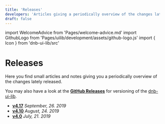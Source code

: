 ```yaml
---
title: 'Releases'
developers: 'Articles giving a periodically overview of the changes lately released.'
draft: false
---
```


import WelcomeAdvice from 'Pages/welcome-advice.md'
import GithubLogo from 'Pages/uilib/development/assets/github-logo.js'
import { Icon } from 'dnb-ui-lib/src'

# Releases

Here you find small articles and notes giving you a periodically overview of the changes lately released.

You may also have a look at the [<Icon icon={GithubLogo} size="default" /> **GitHub Releases**](https://github.com/dnbexperience/eufemia/releases) for versioning of the [dnb-ui-lib](/uilib/).

- [**v4.17**](/uilib/about-the-lib/releases/v4.17-info) _September, 26. 2019_
- [**v4.10**](/uilib/about-the-lib/releases/v4.10-info) _August, 24. 2019_
- [**v4.0**](/uilib/about-the-lib/releases/v4-info) _July, 21. 2019_

<WelcomeAdvice />
